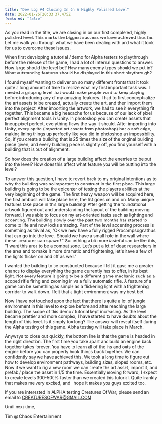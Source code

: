 ```yaml
---
title: "Dev Log #4 Closing In On A Highly Polished Level"
date: 2022-01-26T20:33:37.475Z
featured: "false"
---
```

As you read in the title, we are closing in on our first completed, highly polished level. This marks the biggest success we have achieved thus far. Let me walk you through what we have been dealing with and what it took for us to overcome these issues. 

When first developing a tutorial / demo for Alpha testers to playthrough before the release of the game, I had a lot of internal questions to answer. How large should the level be? How many enemy types should we put in? What outstanding features should be displayed in this short playthrough? 

I found myself wanting to deliver on so many different fronts that it took quite a long amount of time to realize what my first important task was. I needed a gripping level that would make people want to keep playing before introducing any of my amazing features. I had to first conceptualize the art assets to be created, actually create the art, and then import them into the project. After importing the artwork, we had to see if everything fit together. This became a big headache for us because of our lack of pixel perfect alignment tools in Unity. In photoshop you can create assets that lineup pixel perfect, everything flows the way it should. After importing into Unity, every sprite (imported art assets from photoshop) has a soft edge, making lining things up perfectly like you did in photoshop an impossibility. So, if you create a building that is 25 times the size of the original building piece given, and every building piece is slightly off, you find yourself with a building that is out of alignment. 

So how does the creation of a large building affect the enemies to be put into the level? How does this affect what feature you will be putting into the level? 

To answer this question, I have to revert back to my original intentions as to why the building was so important to construct in the first place.  This large building is going to be the epicenter of testing the players abilities at the very beginning of the game. The first heavy weapon will be acquired here, the first ambush will take place here, the list goes on and on. Many unique features take place in this large building! After getting the foundational artwork figured out and understanding the layout of the building moving forward, I was able to focus on my art-oriented tasks such as lighting and accenting. The building slowly over the past two months has started to come to life and now looks amazing. Part of the level accenting process is something as trivial as, "Ok we now have a fully rigged Procompsognathus that can go into the level. Should we have a small hole in the wall where these creatures can spawn?" Something a bit more tasteful can be like this, "I want this area to be a combat zone. Let's put a lot of dead researchers in the area and to make it more dramatic and frightening, let's have a few of the lights flicker on and off as well."

I wanted the building to be constructed because I felt it gave me a greater chance to display everything the game currently has to offer, in its best light. Not every feature is going to be a different game mechanic such as a scoped rifle firing and zooming in vs a fully automatic rifle. A feature of a game can be something as simple as a flickering light with a frightening corridor to walk down. I felt that a tight environment was my best bet. 

Now I have not touched upon the fact that there is quite a lot of jungle environment in this level to explore before and after reaching the large building. The scope of this demo / tutorial kept increasing. As the level became prettier and more complex, I have started to have doubts about the length of this level. Is it simply too long? The answer will reveal itself during the Alpha testing of this game. Alpha testing will take place in March. 

Anyways to close out quickly, the bottom line is that the game is headed in the right direction. The first time you take apart and build an engine back together takes forever. You have to learn all of the ins and outs of the engine before you can properly hook things back together. We can confidently say we have achieved this. We took a long time to figure out how to develop environment pathways, building sizes, sloped rooms, etc. Now if we want to rig a new room we can create the art asset, import it, and prefab / place the asset in 1/5 the time. Essentially moving forward, I expect to create levels 300-500% faster than we created this tutorial. Quite frankly that makes me very excited, and I hope it makes you guys excited too. 



If you are interested in ALPHA testing Creatures Of War, please send an email to CREATURESOFWAR@GMAIL.COM



Until next time, 

Tim @ Chaos Entertainment